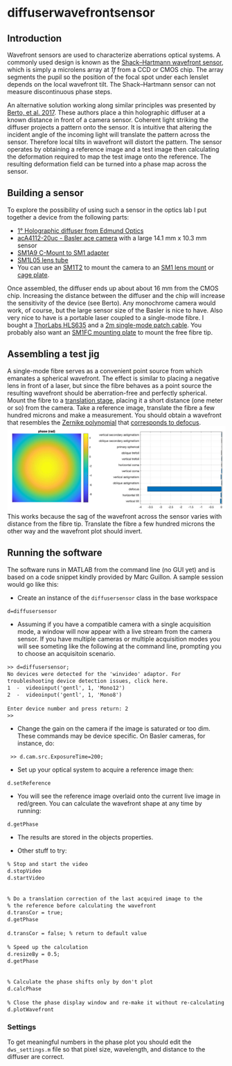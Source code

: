 # diffuserwavefrontsensor


## Introduction
Wavefront sensors are used to characterize aberrations optical systems.
A commonly used design is known as the [Shack–Hartmann wavefront sensor](https://en.wikipedia.org/wiki/Shack%E2%80%93Hartmann_wavefront_sensor), which is simply a microlens array at _1f_ from a CCD or CMOS chip.
The array segments the pupil so the position of the focal spot under each lenslet depends on the local wavefront tilt. 
The Shack–Hartmann sensor can not measure discontinuous phase steps. 

An alternative solution working along similar principles was presented by [Berto, et al. 2017](https://www.osapublishing.org/ol/abstract.cfm?uri=ol-42-24-5117).
These authors place a thin holographic diffuser at a known distance in front of a camera sensor. 
Coherent light striking the diffuser projects a pattern onto the sensor. 
It is intuitive that altering the incident angle of the incoming light will translate the pattern across the sensor. 
Therefore local tilts in wavefront will distort the pattern. 
The sensor operates by obtaining a reference image and a test image then calculating the deformation required to map the test image onto the reference. 
The resulting deformation field can be turned into a phase map across the sensor. 


## Building a sensor
To explore the possibility of using such a sensor in the optics lab I put together a device from the following parts:
* [1° Holographic diffuser from Edmund Optics](https://www.edmundoptics.com/p/1deg-diffusing-angle-25mm-dia-mounted/8192/)
* [acA4112-20uc - Basler ace camera](https://www.baslerweb.com/en/products/cameras/area-scan-cameras/ace/aca4112-20uc/) with a large 14.1 mm x 10.3 mm sensor
* [SM1A9 C-Mount to SM1 adapter](https://www.thorlabs.com/thorproduct.cfm?partnumber=SM1A9)
* [SM1L05 lens tube](https://www.thorlabs.com/thorproduct.cfm?partnumber=SM1L05)
* You can use an [SM1T2](https://www.thorlabs.com/thorproduct.cfm?partnumber=SM1T2) to mount the camera to an [SM1 lens mount](https://www.thorlabs.com/thorproduct.cfm?partnumber=SMR1/M) or [cage plate](https://www.thorlabs.com/newgrouppage9.cfm?objectgroup_id=2273).

Once assembled, the diffuser ends up about about 16 mm from the CMOS chip.
Increasing the distance between the diffuser and the chip will increase the sensitivity of the device (see Berto). 
Any monochrome camera would work, of course, but the large sensor size of the Basler is nice to have. 
Also very nice to have is a portable laser coupled to a single-mode fibre. 
I bought a [ThorLabs HLS635](https://www.thorlabs.com/thorproduct.cfm?partnumber=HLS635) and a [2m single-mode patch cable](https://www.thorlabs.com/thorproduct.cfm?partnumber=P1-630A-FC-2). 
You probably also want an [SM1FC mounting plate](https://www.thorlabs.com/thorproduct.cfm?partnumber=SM1FC) to mount the free fibre tip. 



## Assembling a test jig
A single-mode fibre serves as a convenient point source from which emanates a spherical wavefront.
The effect is similar to placing a negative lens in front of a laser, but since the fibre behaves as a point source the resulting wavefront should be aberration-free and perfectly spherical.
Mount the fibre to a [translation stage](https://www.thorlabs.com/thorproduct.cfm?partnumber=PT1#ad-image-0), placing it a short distance (one meter or so) from the camera. 
Take a reference image, translate the fibre a few hundred microns and make a measurement. 
You should obtain a wavefront that resembles the [Zernike polynomial](https://en.wikipedia.org/wiki/Zernike_polynomials) that [corresponds to defocus](https://www.telescope-optics.net/zernike_aberrations.htm). 
<img src="example_images/example_defocus.jpg" />
This works because the sag of the wavefront across the sensor varies with distance from the fibre tip.
Translate the fibre a few hundred microns the other way and the wavefront plot should invert. 


## Running the software
The software runs in MATLAB from the command line (no GUI yet) and is based on a code snippet kindly provided by Marc Guillon. 
A sample session would go like this:


* Create an instance of the `diffusersensor` class in the base workspace
```
d=diffusersensor
```

* Assuming if you have a compatible camera with a single acquisition mode, a window will now appear with a live stream from the camera sensor. 
If you have multiple cameras or multiple acquisition modes you will see someting like the following at the command line, prompting you to choose an acquisitoin scenario.
```
>> d=diffusersensor;
No devices were detected for the 'winvideo' adaptor. For troubleshooting device detection issues, click here.
1  -  videoinput('gentl', 1, 'Mono12')
2  -  videoinput('gentl', 1, 'Mono8')

Enter device number and press return: 2
>> 
```

* Change the gain on the camera if the image is saturated or too dim.
These commands may be device specific. 
On Basler cameras, for instance, do:
```
 >> d.cam.src.ExposureTime=200;
```
 
* Set up your optical system to acquire a reference image then: 
```
d.setReference
```

* You will see the reference image overlaid onto the current live image in red/green.
You can calculate the wavefront shape at any time by running:

```
d.getPhase
```

* The results are stored in the objects properties. 

* Other stuff to try:

```
% Stop and start the video
d.stopVideo 
d.startVideo


% Do a translation correction of the last acquired image to the 
% the reference before calculating the wavefront
d.transCor = true;
d.getPhase

d.transCor = false; % return to default value

% Speed up the calculation
d.resizeBy = 0.5;
d.getPhase


% Calculate the phase shifts only by don't plot
d.calcPhase

% Close the phase display window and re-make it without re-calculating
d.plotWavefront
```

### Settings
To get meaningful numbers in the phase plot you should edit the `dws_settings.m` file so that pixel size, wavelength, and distance to the diffuser are correct. 
